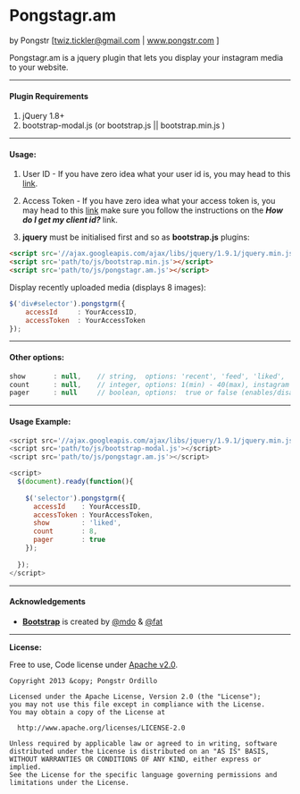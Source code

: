 Pongstagr.am
==============================================
by Pongstr [twiz.tickler@gmail.com | www.pongstr.com ]

Pongstagr.am is a jquery plugin that lets you display your instagram media to your website.


---------

#### Plugin Requirements

1. jQuery 1.8+
2. bootstrap-modal.js (or bootstrap.js || bootstrap.min.js )


---------

#### Usage:

1. User ID - If you have zero idea what your user id is, you may head to this 
   [link](http://jelled.com/instagram/lookup-user-id).

2. Access Token - If you have zero idea what your access token is, you may head to this
   [link](http://jelled.com/instagram/access-token) make sure you follow the instructions 
   on the ***How do I get my client id?*** link. 

3. **jquery** must be initialised first and so as **bootstrap.js** plugins:

```html
<script src='//ajax.googleapis.com/ajax/libs/jquery/1.9.1/jquery.min.js'></script>
<script src='path/to/js/bootstrap.min.js'></script>  
<script src='path/to/js/pongstagr.am.js'></script>  
```



Display recently uploaded media (displays 8 images):
  
```javascript
$('div#selector').pongstgrm({
    accessId     : YourAccessID,
    accessToken  : YourAccessToken
});
  ```

---------

#### Other options:
  
  
```javascript
show       : null,    // string,  options: 'recent', 'feed', 'liked', 'user'
count      : null,    // integer, options: 1(min) - 40(max), instagram limits the maximum number of photos to 40
pager      : null     // boolean, options:  true or false (enables/disable load more button)
```


---------

#### Usage Example:

```javascript
<script src='//ajax.googleapis.com/ajax/libs/jquery/1.9.1/jquery.min.js'></script>
<script src='path/to/js/bootstrap-modal.js'></script>  
<script src='path/to/js/pongstagr.am.js'></script>

<script>
  $(document).ready(function(){
    
    $('selector').pongstgrm({
      accessId    : YourAccessID,
      accessToken : YourAccessToken,
      show        : 'liked',
      count       : 8,
      pager       : true
    });
    
  });
</script>
```

---------

#### Acknowledgements 
  
  - **[Bootstrap](http://twitter.github.io/bootstrap/)** is created by [@mdo](http://twitter.com/mdo) & [@fat](http://twitter.com/fat)

---------

**License:**

Free to use, Code license under [Apache v2.0](http://www.apache.org/licenses/LICENSE-2.0).

```
Copyright 2013 &copy; Pongstr Ordillo

Licensed under the Apache License, Version 2.0 (the "License");
you may not use this file except in compliance with the License.
You may obtain a copy of the License at

  http://www.apache.org/licenses/LICENSE-2.0

Unless required by applicable law or agreed to in writing, software
distributed under the License is distributed on an "AS IS" BASIS,
WITHOUT WARRANTIES OR CONDITIONS OF ANY KIND, either express or implied.
See the License for the specific language governing permissions and
limitations under the License.
```
